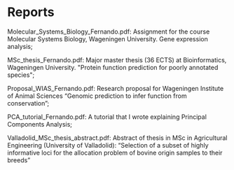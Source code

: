 # Reports
Molecular_Systems_Biology_Fernando.pdf: Assignment for the course Molecular Systems Biology, Wageningen University.
Gene expression analysis;

MSc_thesis_Fernando.pdf: Major master thesis (36 ECTS) at Bioinformatics, Wageningen University.
"Protein function prediction for poorly annotated species";

Proposal_WIAS_Fernando.pdf: Research proposal for Wageningen Institute of Animal Sciences
“Genomic prediction to infer function from conservation”;

PCA_tutorial_Fernando.pdf: A tutorial that I wrote explaining Principal Components Analysis;

Valladolid_MSc_thesis_abstract.pdf: Abstract of thesis in MSc in Agricultural Engineering (University of Valladolid):
“Selection of a subset of highly informative loci for the allocation problem of bovine origin samples to their breeds”
